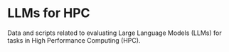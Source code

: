 # LLMs for HPC
Data and scripts related to evaluating Large Language Models (LLMs) for tasks in 
High Performance Computing (HPC).